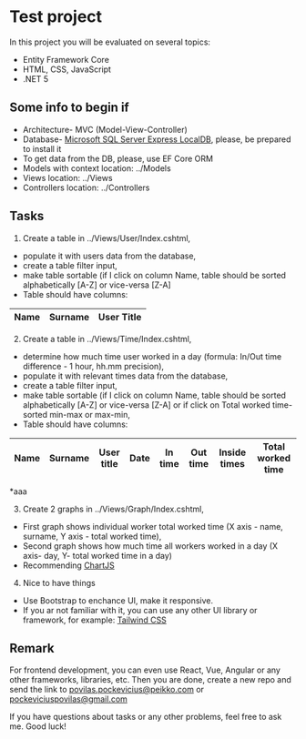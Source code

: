 # Test project

In this project you will be evaluated on several topics:
- Entity Framework Core
- HTML, CSS, JavaScript
- .NET 5

## Some info to begin if
- Architecture- MVC (Model-View-Controller)
- Database- [ Microsoft SQL Server Express LocalDB](https://docs.microsoft.com/en-us/sql/database-engine/configure-windows/sql-server-express-localdb?view=sql-server-ver15), please, be prepared to install it
- To get data from the DB, please, use EF Core ORM
- Models with context location: ../Models
- Views location: ../Views
- Controllers location: ../Controllers

## Tasks

1. Create a table in ../Views/User/Index.cshtml, 
* populate it with users data from the database,
* create a table filter input,
* make table sortable (if I click on column Name, table should be sorted alphabetically [A-Z] or vice-versa [Z-A]
* Table should have columns: 

| Name | Surname | User Title |
|-|-|-|

2. Create a table in ../Views/Time/Index.cshtml, 
* determine how much time user worked in a day (formula: In/Out time difference - 1 hour, hh.mm precision),
* populate it with relevant times data from the database,
* create a table filter input,
* make table sortable (if I click on column Name, table should be sorted alphabetically [A-Z] or vice-versa [Z-A] or if click on Total worked time- sorted min-max or max-min,
* Table should have columns: 

| Name | Surname | User title | Date | In time | Out time | Inside times | Total worked time |
|-|-|-|-|-|-|-|-|
*aaa

3. Create 2 graphs in ../Views/Graph/Index.cshtml, 
* First graph shows individual worker total worked time (X axis - name, surname, Y axis - total worked time),
* Second graph shows how much time all workers worked in a day (X axis- day, Y- total worked time in a day)
* Recommending [ChartJS](https://www.chartjs.org/)

4. Nice to have things
* Use Bootstrap to enchance UI, make it responsive.
* If you ar not familiar with it, you can use any other UI library or framework, for example: [Tailwind CSS](https://tailwindcss.com/)

## Remark

For frontend development, you can even use React, Vue, Angular or any other frameworks, libraries, etc.
Then you are done, create a new repo and send the link to povilas.pockevicius@peikko.com or pockeviciuspovilas@gmail.com

If you have questions about tasks or any other problems, feel free to ask me. Good luck! 

